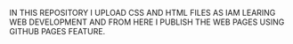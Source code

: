 IN THIS REPOSITORY I UPLOAD CSS AND HTML FILES AS IAM LEARING WEB DEVELOPMENT AND FROM HERE I PUBLISH THE WEB PAGES USING GITHUB PAGES FEATURE.
